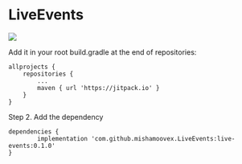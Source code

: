 # LiveEvents

[![](https://jitpack.io/v/mishamoovex/LiveEvents.svg)](https://jitpack.io/#mishamoovex/LiveEvents)

Add it in your root build.gradle at the end of repositories:

	allprojects {
		repositories {
			...
			maven { url 'https://jitpack.io' }
		}
	}
Step 2. Add the dependency

	dependencies {
	        implementation 'com.github.mishamoovex.LiveEvents:live-events:0.1.0'
	}
